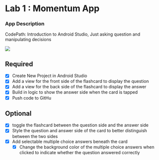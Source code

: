
# Lab 1 : Momentum App

### App Description
CodePath: Introduction to Android Studio, Just asking question and manipulating decisions


<img src="https://media.giphy.com/media/kboZHr3O0cu7bg5Yp3/giphy.gif"><br>


## Required
- [x] Create New Project in Android Studio
- [x] Add a view for the front side of the flashcard to display the question
- [x] Add a view for the back side of the flashcard to display the answer
- [x] Build in logic to show the answer side when the card is tapped
- [x] Push code to GitHu
## Optional
- [x] toggle the flashcard between the question side and the answer side
- [x] Style the question and answer side of the card to better distinguish between the two sides
- [x] Add selectable multiple choice answers beneath the card
   - [x] Change the background color of the multiple choice answers when clicked to indicate whether the question answered correctly

